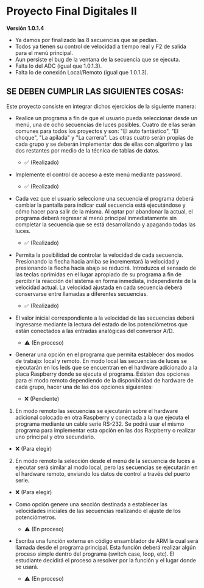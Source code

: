 # Proyecto Final Digitales II

**Versión 1.0.1.4**

- Ya damos por finalizado las 8 secuencias que se pedían.
- Todos ya tienen su control de velocidad a tiempo real y F2 de salida para el menú principal.
- Aun persiste el bug de la ventana de la secuencia que se ejecuta.
- Falta lo del ADC (igual que 1.0.1.3).
- Falta lo de conexión Local/Remoto (igual que 1.0.1.3).

## SE DEBEN CUMPLIR LAS SIGUIENTES COSAS:

Este proyecto consiste en integrar dichos ejercicios de la siguiente manera:

- Realice un programa a fin de que el usuario pueda seleccionar desde un menú, una de ocho secuencias de luces posibles. Cuatro de ellas serán comunes para todos los proyectos y son: "El auto fantástico", "El choque", "La apilada" y "La carrera". Las otras cuatro serán propias de cada grupo y se deberán implementar dos de ellas con algoritmo y las dos restantes por medio de la técnica de tablas de datos. 
  - ✅ (Realizado) 

- Implemente el control de acceso a este menú mediante password. 
  - ✅ (Realizado) 

- Cada vez que el usuario seleccione una secuencia el programa deberá cambiar la pantalla para indicar cuál secuencia está ejecutándose y cómo hacer para salir de la misma. Al optar por abandonar la actual, el programa deberá regresar al menú principal inmediatamente sin completar la secuencia que se está desarrollando y apagando todas las luces. 
  - ✅ (Realizado) 

- Permita la posibilidad de controlar la velocidad de cada secuencia. Presionando la flecha hacia arriba se incrementará la velocidad y presionando la flecha hacia abajo se reducirá. Introduzca el sensado de las teclas oprimidas en el lugar apropiado de su programa a fin de percibir la reacción del sistema en forma inmediata, independiente de la velocidad actual. La velocidad ajustada en cada secuencia deberá conservarse entre llamadas a diferentes secuencias. 
  - ✅ (Realizado) 

- El valor inicial correspondiente a la velocidad de las secuencias deberá ingresarse mediante la lectura del estado de los potenciómetros que están conectados a las entradas analógicas del conversor A/D. 
  - ⚠️ (En proceso) 

- Generar una opción en el programa que permita establecer dos modos de trabajo: local y remoto. En modo local las secuencias de luces se ejecutarán en los leds que se encuentran en el hardware adicionado a la placa Raspberry donde se ejecuta el programa. Existen dos opciones para el modo remoto dependiendo de la disponibilidad de hardware de cada grupo, hacer una de las dos opciones siguientes:
  - ❌ (Pendiente) 

1. En modo remoto las secuencias se ejecutarán sobre el hardware adicional colocado en otra Raspberry y conectada a la que ejecuta el programa mediante un cable serie RS-232. Se podrá usar el mismo programa para implementar esta opción en las dos Raspberry o realizar uno principal y otro secundario. 
  - ❌ (Para elegir) 

2. En modo remoto la selección desde el menú de la secuencia de luces a ejecutar será similar al modo local, pero las secuencias se ejecutarán en el hardware remoto, enviando los datos de control a través del puerto serie.
  - ❌ (Para elegir) 

- Como opción genere una sección destinada a establecer las velocidades iniciales de las secuencias realizando el ajuste de los potenciómetros.
  - ⚠️ (En proceso) 

- Escriba una función externa en código ensamblador de ARM la cual será llamada desde el programa principal. Esta función deberá realizar algún proceso simple dentro del programa (switch case, loop, etc). El estudiante decidirá el proceso a resolver por la función y el lugar donde se usará.
  - ⚠️ (En proceso) 

